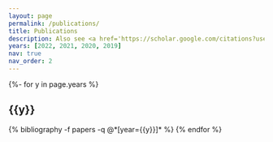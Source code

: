 ```yaml
---
layout: page
permalink: /publications/
title: Publications
description: Also see <a href='https://scholar.google.com/citations?user=5Tgpom0AAAAJ&hl=en'>Google Scholar</a>
years: [2022, 2021, 2020, 2019]
nav: true
nav_order: 2
---
```

<!-- _pages/publications.md -->
<div class="publications">

{%- for y in page.years %}
  <h2 class="year">{{y}}</h2>
  {% bibliography -f papers -q @*[year={{y}}]* %}
{% endfor %}

</div>
